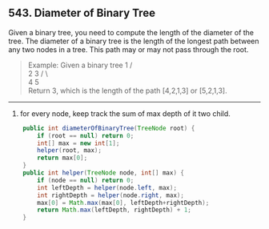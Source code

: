 ## 543. Diameter of Binary Tree

Given a binary tree, you need to compute the length of the diameter of the tree. The diameter of a binary tree is the length of the longest path between any two nodes in a tree. This path may or may not pass through the root.

>Example:
Given a binary tree 
          1
         / \
        2   3
       / \     
      4   5    
Return 3, which is the length of the path [4,2,1,3] or [5,2,1,3].

----

1. for every node, keep track the sum of max depth of it two child.

```java
    public int diameterOfBinaryTree(TreeNode root) {
        if (root == null) return 0;
        int[] max = new int[1];
        helper(root, max);
        return max[0];
    }
    public int helper(TreeNode node, int[] max) {
        if (node == null) return 0;
        int leftDepth = helper(node.left, max);
        int rightDepth = helper(node.right, max);
        max[0] = Math.max(max[0], leftDepth+rightDepth);
        return Math.max(leftDepth, rightDepth) + 1;
    }
```